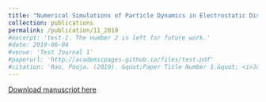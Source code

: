 ```yaml
---
title: "Numerical Simulations of Particle Dynamics in Electrostatic Discharge Plasma"
collection: publications
permalink: /publication/11_2019
#excerpt: 'test-1. The number 2 is left for future work.'
#date: 2019-06-04
#venue: 'Test Journal 1'
#paperurl: 'http://academicpages.github.io/files/test.pdf'
#citation: 'Rao, Pooja. (2019). &quot;Paper Title Number 1.&quot; <i>Journal 1</i>. 1(1).'
---
```

[Download manuscript here](https://github.com/poojarao8/ResearchMultiphase/blob/master/ReportESD/reportPlasmaFull.pdf)
